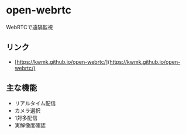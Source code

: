 # open-webrtc

WebRTCで遠隔監視

## リンク

- [https://kwmk.github.io/open-webrtc/](https://kwmk.github.io/open-webrtc/)

## 主な機能

- リアルタイム配信
- カメラ選択
- 1対多配信
- 実解像度確認
